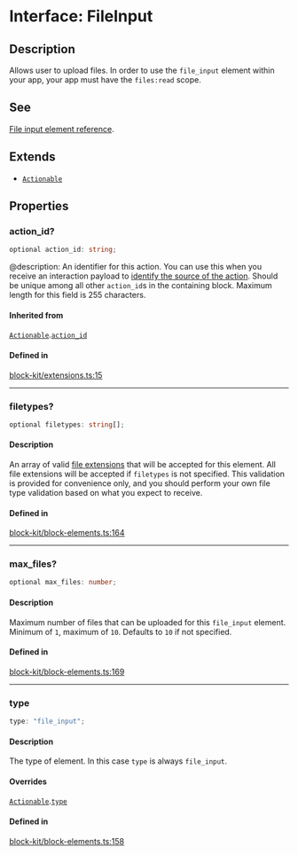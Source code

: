 # Interface: FileInput

## Description

Allows user to upload files. In order to use the `file_input` element within your app,
your app must have the `files:read` scope.

## See

[File input element reference](https://api.slack.com/reference/block-kit/block-elements#file_input).

## Extends

- [`Actionable`](Interface.Actionable.md)

## Properties

### action\_id?

```ts
optional action_id: string;
```

@description: An identifier for this action. You can use this when you receive an interaction payload to
[identify the source of the action](https://api.slack.com/interactivity/handling#payloads). Should be unique
among all other `action_id`s in the containing block. Maximum length for this field is 255 characters.

#### Inherited from

[`Actionable`](Interface.Actionable.md).[`action_id`](Interface.Actionable.md#action_id)

#### Defined in

[block-kit/extensions.ts:15](https://github.com/slackapi/node-slack-sdk/blob/main/packages/types/src/block-kit/extensions.ts#L15)

***

### filetypes?

```ts
optional filetypes: string[];
```

#### Description

An array of valid [file extensions](https://api.slack.com/types/file#types) that will be accepted
for this element. All file extensions will be accepted if `filetypes` is not specified. This validation is provided
for convenience only, and you should perform your own file type validation based on what you expect to receive.

#### Defined in

[block-kit/block-elements.ts:164](https://github.com/slackapi/node-slack-sdk/blob/main/packages/types/src/block-kit/block-elements.ts#L164)

***

### max\_files?

```ts
optional max_files: number;
```

#### Description

Maximum number of files that can be uploaded for this `file_input` element. Minimum of `1`, maximum of
`10`. Defaults to `10` if not specified.

#### Defined in

[block-kit/block-elements.ts:169](https://github.com/slackapi/node-slack-sdk/blob/main/packages/types/src/block-kit/block-elements.ts#L169)

***

### type

```ts
type: "file_input";
```

#### Description

The type of element. In this case `type` is always `file_input`.

#### Overrides

[`Actionable`](Interface.Actionable.md).[`type`](Interface.Actionable.md#type)

#### Defined in

[block-kit/block-elements.ts:158](https://github.com/slackapi/node-slack-sdk/blob/main/packages/types/src/block-kit/block-elements.ts#L158)
